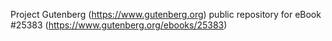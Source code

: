 Project Gutenberg (https://www.gutenberg.org) public repository for eBook #25383 (https://www.gutenberg.org/ebooks/25383)
